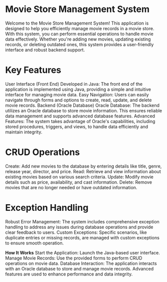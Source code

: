 # Movie Store Management System

Welcome to the Movie Store Management System! This application is designed to help you efficiently manage movie records in a movie store. With this system, you can perform essential operations to handle movie data effectively. Whether you're adding new movies, updating existing records, or deleting outdated ones, this system provides a user-friendly interface and robust backend support.

# Key Features
User Interface (Front End)
Developed in Java: The front end of the application is implemented using Java, providing a simple and intuitive interface for managing movie data.
Easy Navigation: Users can easily navigate through forms and options to create, read, update, and delete movie records.
Backend (Oracle Database)
Oracle Database: The backend utilizes an Oracle database to store movie information. This ensures reliable data management and supports advanced database features.
Advanced Features: The system takes advantage of Oracle's capabilities, including stored procedures, triggers, and views, to handle data efficiently and maintain integrity.

# CRUD Operations
Create: Add new movies to the database by entering details like title, genre, release year, director, and price.
Read: Retrieve and view information about existing movies based on various search criteria.
Update: Modify movie details such as price, availability, and cast information.
Delete: Remove movies that are no longer needed or have outdated information.

# Exception Handling
Robust Error Management: The system includes comprehensive exception handling to address any issues during database operations and provide clear feedback to users.
Custom Exceptions: Specific scenarios, like duplicate entries or missing records, are managed with custom exceptions to ensure smooth operation.

**How It Works**
Start the Application: Launch the Java-based user interface.
Manage Movie Records: Use the provided forms to perform CRUD operations on movie data.
Database Interaction: The application interacts with an Oracle database to store and manage movie records. Advanced features are used to enhance performance and data integrity.
